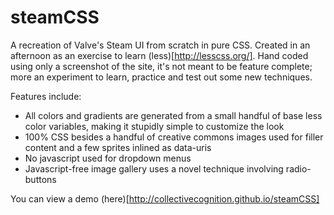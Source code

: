 steamCSS
========

A recreation of Valve's Steam UI from scratch in pure CSS. Created in an afternoon as an exercise to learn (less)[http://lesscss.org/]. Hand coded using only a screenshot of the site, it's not meant to be feature complete; more an experiment to learn, practice and test out some new techniques.

Features include:

* All colors and gradients are generated from a small handful of base less color variables, making it stupidly simple to customize the look
* 100% CSS besides a handful of creative commons images used for filler content and a few sprites inlined as data-uris
* No javascript used for dropdown menus
* Javascript-free image gallery uses a novel technique involving radio-buttons

You can view a demo (here)[http://collectivecognition.github.io/steamCSS]
